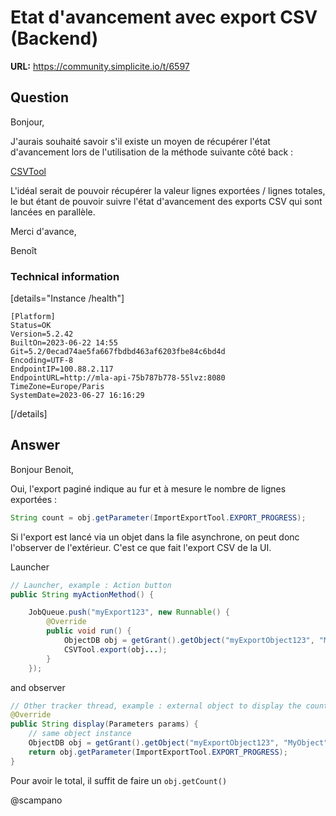 # Etat d'avancement avec export CSV (Backend)

**URL:** https://community.simplicite.io/t/6597

## Question
Bonjour,

J'aurais souhaité savoir s'il existe un moyen de récupérer l'état d'avancement lors de l'utilisation de la méthode suivante côté back :

[CSVTool ](https://docs.simplicite.io/5/javadoc/com/simplicite/util/tools/CSVTool.html#export(com.simplicite.util.ObjectDB,java.util.List,java.lang.String,java.lang.String,boolean,java.io.PrintWriter))

L'idéal serait de pouvoir récupérer la valeur lignes exportées / lignes totales, le but étant de pouvoir suivre l'état d'avancement des exports CSV qui sont lancées en parallèle.

Merci d'avance,

Benoît

### Technical information

[details="Instance /health"]
```text
[Platform]
Status=OK
Version=5.2.42
BuiltOn=2023-06-22 14:55
Git=5.2/0ecad74ae5fa667fbdbd463af6203fbe84c6bd4d
Encoding=UTF-8
EndpointIP=100.88.2.117
EndpointURL=http://mla-api-75b787b778-55lvz:8080
TimeZone=Europe/Paris
SystemDate=2023-06-27 16:16:29
```
[/details]

## Answer
Bonjour Benoit,

Oui, l'export paginé indique au fur et à mesure le nombre de lignes exportées :

```java
String count = obj.getParameter(ImportExportTool.EXPORT_PROGRESS);
```

Si l'export est lancé via un objet dans la file asynchrone, on peut donc l'observer de l'extérieur. C'est ce que fait l'export CSV de la UI.

Launcher
```java
// Launcher, example : Action button
public String myActionMethod() {

	JobQueue.push("myExport123", new Runnable() {
		@Override
		public void run() {
			ObjectDB obj = getGrant().getObject("myExportObject123", "MyObject");
			CSVTool.export(obj...);
		}
	});
```

and observer

```java
// Other tracker thread, example : external object to display the counter
@Override
public String display(Parameters params) {
	// same object instance
	ObjectDB obj = getGrant().getObject("myExportObject123", "MyObject"); 
	return obj.getParameter(ImportExportTool.EXPORT_PROGRESS);
}
```

Pour avoir le total, il suffit de faire un `obj.getCount()`

@scampano
